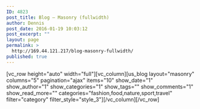 ```yaml
---
ID: 4823
post_title: Blog – Masonry (fullwidth)
author: Dennis
post_date: 2016-01-19 10:03:12
post_excerpt: ""
layout: page
permalink: >
  http://169.44.121.217/blog-masonry-fullwidth/
published: true
---
```

[vc_row height="auto" width="full"][vc_column][us_blog layout="masonry" columns="5" pagination="ajax" items="10" show_date="1" show_author="1" show_categories="1" show_tags="" show_comments="1" show_read_more="" categories="fashion,food,nature,sport,travel" filter="category" filter_style="style_3"][/vc_column][/vc_row]